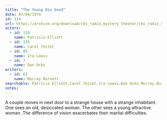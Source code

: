 ```yaml
---
title: "The Young Die Good"
date: 07/04/1974
id: 114
url: https://archive.org/download/cbs_radio_mystery_theater/cbs_radio_mystery_theater-0101-0150.zip/cbs_radio_mystery_theater-0101-0150%2Fcbsrmt_0114_the_young_die_good.mp3
actors:  
  - id: 119
    name: Patricia Elliott  
  - id: 135
    name: Carol Teitel  
  - id: 85
    name: Ira Lewis  
  - id: 7
    name: Dan Ocko
writers:  
  - id: 61
    name: Murray Burnett
searchable: Patricia Elliott,Carol Teitel,Ira Lewis,Dan Ocko Murray Burnett
notes:  
---
```

A couple moves in next door to a strange house with a strange inhabitant. One sees an old, desiccated woman. The other sees a young attractive woman. The difference of vision exacerbates their marital difficulties.